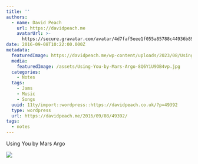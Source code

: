 ```yaml
---
title: ''
authors:
  - name: David Peach
    url: https://davidpeach.me
    avatarUrl: >-
      https://secure.gravatar.com/avatar/4d7faf5eee1f055a85788c44936b8995eaab6dfb004e7854ec747ccb272e91ee?s=96&d=mm&r=g
date: 2016-09-08T10:22:00.000Z
metadata:
  featuredImage: https://davidpeach.me/wp-content/uploads/2023/08/Using-You-by-Mars-Argo.jpg
  media:
    featuredImage: /assets/Using-You-by-Mars-Argo-8Q6YiU9OB4vp.jpg
  categories:
    - Notes
  tags:
    - Jams
    - Music
    - Songs
  uuid: 11ty/import::wordpress::https://davidpeach.co.uk/?p=49392
  type: wordpress
  url: https://davidpeach.me/2016/09/08/49392/
tags:
  - notes
---
```

Using You by Mars Argo

[![](/assets/Using-You-by-Mars-Argo-300x225-qxMXLi6ADglw.jpg)](/assets/Using-You-by-Mars-Argo-300x225-qxMXLi6ADglw.jpg)